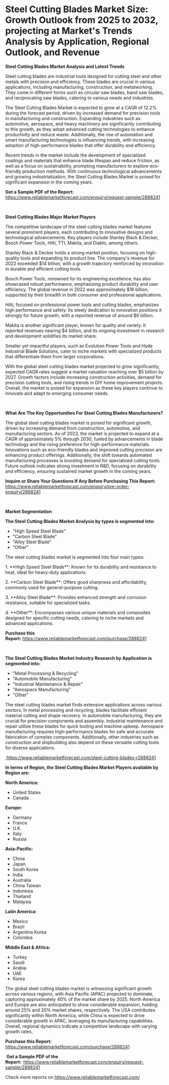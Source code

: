 <p><h1>Steel Cutting Blades Market Size: Growth Outlook from 2025 to 2032, projecting at Market's Trends Analysis by Application, Regional Outlook, and Revenue</h1></p><p><strong>Steel Cutting Blades Market Analysis and Latest Trends</strong></p>
<p><p>Steel cutting blades are industrial tools designed for cutting steel and other metals with precision and efficiency. These blades are crucial in various applications, including manufacturing, construction, and metalworking. They come in different forms such as circular saw blades, band saw blades, and reciprocating saw blades, catering to various needs and industries.</p><p>The Steel Cutting Blades Market is expected to grow at a CAGR of 12.2% during the forecast period, driven by increased demand for precision tools in manufacturing and construction. Expanding industries such as automotive, aerospace, and heavy machinery are significantly contributing to this growth, as they adopt advanced cutting technologies to enhance productivity and reduce waste. Additionally, the rise of automation and smart manufacturing technologies is influencing trends, with increasing adoption of high-performance blades that offer durability and efficiency.</p><p>Recent trends in the market include the development of specialized coatings and materials that enhance blade lifespan and reduce friction, as well as a focus on sustainability, prompting manufacturers to explore eco-friendly production methods. With continuous technological advancements and growing industrialization, the Steel Cutting Blades Market is poised for significant expansion in the coming years.</p></p>
<p><strong>Get a Sample PDF of the Report:&nbsp;</strong> <a href="https://www.reliablemarketforecast.com/enquiry/request-sample/2888241?utm_campaign=3310&utm_medium=2&utm_source=Github&utm_content=ia&utm_term=14032025&utm_id=steel-cutting-blades">https://www.reliablemarketforecast.com/enquiry/request-sample/2888241</a></p>
<p>&nbsp;</p>
<p><strong>Steel Cutting Blades Major Market Players</strong></p>
<p><p>The competitive landscape of the steel cutting blades market features several prominent players, each contributing to innovative designs and technological advancements. Key players include Stanley Black & Decker, Bosch Power Tools, Hilti, TTI, Makita, and Diablo, among others. </p><p>Stanley Black & Decker holds a strong market position, focusing on high-quality tools and expanding its product line. The company's revenue for 2022 exceeded $14 billion, with a growth trajectory reinforced by innovation in durable and efficient cutting tools. </p><p>Bosch Power Tools, renowned for its engineering excellence, has also showcased robust performance, emphasizing product durability and user efficiency. The global revenue in 2022 was approximately $18 billion, supported by their breadth in both consumer and professional applications. </p><p>Hilti, focused on professional power tools and cutting blades, emphasizes high performance and safety. Its steely dedication to innovation positions it strongly for future growth, with a reported revenue of around $6 billion.</p><p>Makita is another significant player, known for quality and variety. It reported revenues nearing $4 billion, and its ongoing investment in research and development solidifies its market share. </p><p>Smaller yet impactful players, such as Evolution Power Tools and Hyde Industrial Blade Solutions, cater to niche markets with specialized products that differentiate them from larger corporations. </p><p>With the global steel cutting blades market projected to grow significantly, expected CAGR rates suggest a market valuation reaching over $5 billion by 2027. Growth factors include increasing construction activities, demand for precision cutting tools, and rising trends in DIY home improvement projects. Overall, the market is poised for expansion as these key players continue to innovate and adapt to emerging consumer needs.</p></p>
<p>&nbsp;</p>
<p><strong>What Are The Key Opportunities For Steel Cutting Blades Manufacturers?</strong></p>
<p><p>The global steel cutting blades market is poised for significant growth, driven by increasing demand from construction, automotive, and manufacturing sectors. As of 2023, the market is projected to expand at a CAGR of approximately 5% through 2030, fueled by advancements in blade technology and the rising preference for high-performance materials. Innovations such as eco-friendly blades and improved cutting precision are enhancing product offerings. Additionally, the shift towards automated manufacturing processes is boosting demand for specialized cutting tools. Future outlook indicates strong investment in R&D, focusing on durability and efficiency, ensuring sustained market growth in the coming years.</p></p>
<p><strong>Inquire or Share Your Questions If Any Before Purchasing This Report:</strong> <a href="https://www.reliablemarketforecast.com/enquiry/pre-order-enquiry/2888241?utm_campaign=3310&utm_medium=2&utm_source=Github&utm_content=ia&utm_term=14032025&utm_id=steel-cutting-blades">https://www.reliablemarketforecast.com/enquiry/pre-order-enquiry/2888241</a></p>
<p>&nbsp;</p>
<p><strong>Market Segmentation</strong></p>
<p><strong>The Steel Cutting Blades Market Analysis by types is segmented into:</strong></p>
<p><ul><li>"High Speed Steel Blade"</li><li>"Carbon Steel Blade"</li><li>"Alloy Steel Blade"</li><li>"Other"</li></ul></p>
<p><p>The steel cutting blades market is segmented into four main types: </p><p>1. **High Speed Steel Blade**: Known for its durability and resistance to heat, ideal for heavy-duty applications.</p><p>2. **Carbon Steel Blade**: Offers good sharpness and affordability, commonly used for general-purpose cutting.</p><p>3. **Alloy Steel Blade**: Provides enhanced strength and corrosion resistance, suitable for specialized tasks.</p><p>4. **Other**: Encompasses various unique materials and composites designed for specific cutting needs, catering to niche markets and advanced applications.</p></p>
<p><strong>Purchase this Report:&nbsp;</strong><a href="https://www.reliablemarketforecast.com/purchase/2888241?utm_campaign=3310&utm_medium=2&utm_source=Github&utm_content=ia&utm_term=14032025&utm_id=steel-cutting-blades">https://www.reliablemarketforecast.com/purchase/2888241</a></p>
<p>&nbsp;</p>
<p><strong>The Steel Cutting Blades Market Industry Research by Application is segmented into:</strong></p>
<p><ul><li>"Metal Processing & Recycling"</li><li>"Automobile Manufacturing"</li><li>"Industrial Maintenance & Repair"</li><li>"Aerospace Manufacturing"</li><li>"Other"</li></ul></p>
<p><p>The steel cutting blades market finds extensive applications across various sectors. In metal processing and recycling, blades facilitate efficient material cutting and shape recovery. In automobile manufacturing, they are crucial for precision components and assembly. Industrial maintenance and repair utilize these blades for quick tooling and machine upkeep. Aerospace manufacturing requires high-performance blades for safe and accurate fabrication of complex components. Additionally, other industries such as construction and shipbuilding also depend on these versatile cutting tools for diverse applications.</p></p>
<p><a href="https://www.reliablemarketforecast.com/steel-cutting-blades-r2888241?utm_campaign=3310&utm_medium=2&utm_source=Github&utm_content=ia&utm_term=14032025&utm_id=steel-cutting-blades">&nbsp;https://www.reliablemarketforecast.com/steel-cutting-blades-r2888241</a></p>
<p><strong>In terms of Region, the Steel Cutting Blades Market Players available by Region are:</strong></p>
<p>
    <p> <strong> North America: </strong>
        <ul>
            <li>United States</li>
            <li>Canada</li>
        </ul>
        </p> 
    <p> <strong> Europe: </strong>
        <ul>
            <li>Germany</li>
            <li>France</li>
            <li>U.K.</li>
            <li>Italy</li>
            <li>Russia</li>
        </ul>
        </p> 
    <p> <strong> Asia-Pacific: </strong>
        <ul>
            <li>China</li>
            <li>Japan</li>
            <li>South Korea</li>
            <li>India</li>
            <li>Australia</li>
            <li>China Taiwan</li>
            <li>Indonesia</li>
            <li>Thailand</li>
            <li>Malaysia</li>
        </ul>
        </p> 
    <p> <strong> Latin America: </strong>
        <ul>
            <li>Mexico</li>
            <li>Brazil</li>
            <li>Argentina Korea</li>
            <li>Colombia</li>
        </ul>
        </p> 
    <p> <strong> Middle East & Africa: </strong>
        <ul>
            <li>Turkey</li>
            <li>Saudi</li>
            <li>Arabia</li>
            <li>UAE</li>
            <li>Korea</li>
        </ul>
    </p>
    </p>
<p><p>The global steel cutting blades market is witnessing significant growth across various regions, with Asia Pacific (APAC) projected to dominate, capturing approximately 40% of the market share by 2025. North America and Europe are also anticipated to show considerable expansion, holding around 25% and 20% market shares, respectively. The USA contributes significantly within North America, while China is expected to drive considerable growth in APAC, leveraging its manufacturing capabilities. Overall, regional dynamics indicate a competitive landscape with varying growth rates.</p></p>
<p><strong>Purchase this Report: </strong><a href="https://www.reliablemarketforecast.com/purchase/2888241?utm_campaign=3310&utm_medium=2&utm_source=Github&utm_content=ia&utm_term=14032025&utm_id=steel-cutting-blades">https://www.reliablemarketforecast.com/purchase/2888241</a></p>
<p>&nbsp;<strong>Get a Sample PDF of the Report:&nbsp;&nbsp;</strong><a href="https://www.reliablemarketforecast.com/enquiry/request-sample/2888241?utm_campaign=3310&utm_medium=2&utm_source=Github&utm_content=ia&utm_term=14032025&utm_id=steel-cutting-blades">https://www.reliablemarketforecast.com/enquiry/request-sample/2888241</a></p>
<p><strong></strong></p>
<p>Check more reports on <a href="https://www.reliablemarketforecast.com/?utm_campaign=3310&utm_medium=2&utm_source=Github&utm_content=ia&utm_term=14032025&utm_id=steel-cutting-blades">https://www.reliablemarketforecast.com/</a></p>